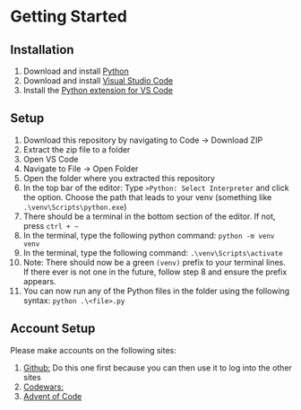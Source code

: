 # Getting Started

## Installation

1. Download and install [Python](https://www.python.org/downloads/)
2. Download and install [Visual Studio Code](https://code.visualstudio.com/download)
3. Install the [Python extension for VS Code](https://marketplace.visualstudio.com/items?itemName=ms-python.python)

## Setup

1. Download this repository by navigating to Code -> Download ZIP
2. Extract the zip file to a folder
3. Open VS Code
4. Navigate to File -> Open Folder
5. Open the folder where you extracted this repository
6. In the top bar of the editor: Type `>Python: Select Interpreter` and click the option.  Choose the path that leads to your venv (something like `.\venv\Scripts\python.exe`)
6. There should be a terminal in the bottom section of the editor.  If not, press `ctrl + ~`
7. In the terminal, type the following python command: `python -m venv venv`
8. In the terminal, type the following command: `.\venv\Scripts\activate`
9. Note: There should now be a green `(venv)` prefix to your terminal lines.  If there ever is not one in the future, follow step 8 and ensure the prefix appears.
10. You can now run any of the Python files in the folder using the following syntax: `python .\<file>.py`

## Account Setup

Please make accounts on the following sites:

1. [Github:](https://github.com/) Do this one first because you can then use it to log into the other sites
2. [Codewars:](https://www.codewars.com/)
3. [Advent of Code](https://adventofcode.com/2024/auth/login)